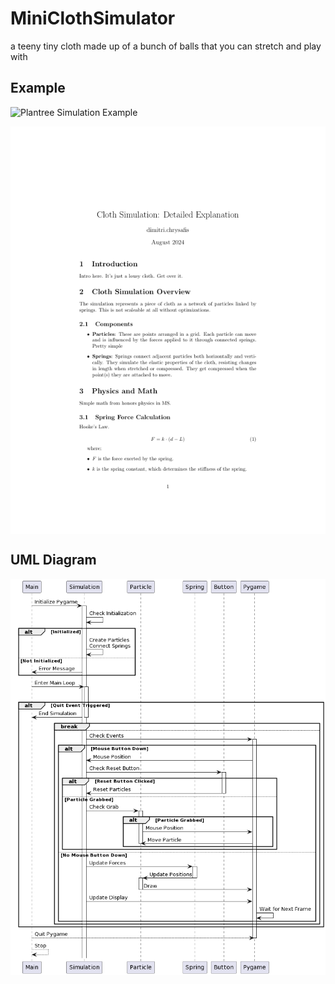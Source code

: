# MiniClothSimulator
a teeny tiny cloth made up of a bunch of balls that you can stretch and play with

## Example

![Plantree Simulation Example](example.gif)

<div style="display: flex; justify-content: center;">
    <img src="docImages/page_1.png">
</div>

## UML Diagram

![UML Diagram](UML/seqence_diagram.png)
